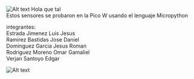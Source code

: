 ![Alt text](https://github.com/JesusEstrad4/Sensores_Pico_W/blob/main/Imagenes_presentacion/logo.jpg)
Hola que tal  
Estos sensores se probaron en la Pico W usando el lenguaje Micropython

integrantes:  
Estrada Jimenez Luis Jesus  
Ramirez Bastidas Jose Daniel   
Dominguez Garcia Jesus Roman  
Rodriguez Moreno Omar Gamaliel  
Verjan Santoyo Edgar  

![Alt text](https://github.com/JesusEstrad4/Sensores_Pico_W/blob/main/Imagenes_presentacion/Pico.jpg)

